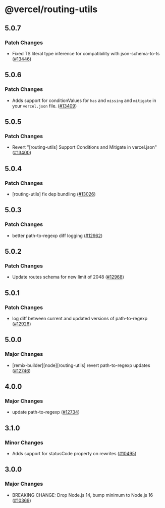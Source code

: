 # @vercel/routing-utils

## 5.0.7

### Patch Changes

- Fixed TS literal type inference for compatibility with json-schema-to-ts ([#13446](https://github.com/vercel/vercel/pull/13446))

## 5.0.6

### Patch Changes

- Adds support for conditionValues for `has` and `missing` and `mitigate` in your `vercel.json` file. ([#13409](https://github.com/vercel/vercel/pull/13409))

## 5.0.5

### Patch Changes

- Revert "[routing-utils] Support Conditions and Mitigate in vercel.json" ([#13400](https://github.com/vercel/vercel/pull/13400))

## 5.0.4

### Patch Changes

- [routing-utils] fix dep bundling ([#13026](https://github.com/vercel/vercel/pull/13026))

## 5.0.3

### Patch Changes

- better path-to-regexp diff logging ([#12962](https://github.com/vercel/vercel/pull/12962))

## 5.0.2

### Patch Changes

- Update routes schema for new limit of 2048 ([#12968](https://github.com/vercel/vercel/pull/12968))

## 5.0.1

### Patch Changes

- log diff between current and updated versions of path-to-regexp ([#12926](https://github.com/vercel/vercel/pull/12926))

## 5.0.0

### Major Changes

- [remix-builder][node][routing-utils] revert path-to-regexp updates ([#12746](https://github.com/vercel/vercel/pull/12746))

## 4.0.0

### Major Changes

- update path-to-regexp ([#12734](https://github.com/vercel/vercel/pull/12734))

## 3.1.0

### Minor Changes

- Adds support for statusCode property on rewrites ([#10495](https://github.com/vercel/vercel/pull/10495))

## 3.0.0

### Major Changes

- BREAKING CHANGE: Drop Node.js 14, bump minimum to Node.js 16 ([#10369](https://github.com/vercel/vercel/pull/10369))
